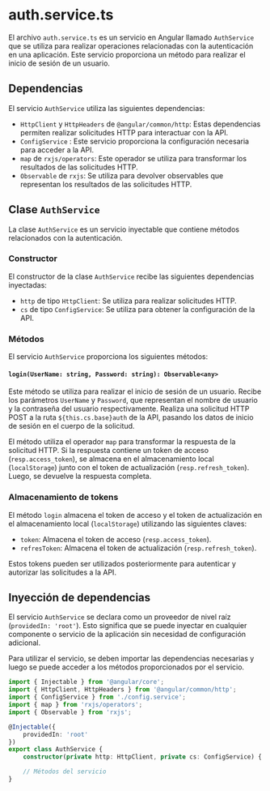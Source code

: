 # auth.service.ts

El archivo `auth.service.ts` es un servicio en Angular llamado `AuthService` que se utiliza para realizar operaciones relacionadas con la autenticación en una aplicación. Este servicio proporciona un método para realizar el inicio de sesión de un usuario.

## Dependencias

El servicio `AuthService` utiliza las siguientes dependencias:

- `HttpClient` y `HttpHeaders` de `@angular/common/http`: Estas dependencias permiten realizar solicitudes HTTP para interactuar con la API.
- `ConfigService` : Este servicio proporciona la configuración necesaria para acceder a la API.
- `map` de `rxjs/operators`: Este operador se utiliza para transformar los resultados de las solicitudes HTTP.
- `Observable` de `rxjs`: Se utiliza para devolver observables que representan los resultados de las solicitudes HTTP.

## Clase `AuthService`

La clase `AuthService` es un servicio inyectable que contiene métodos relacionados con la autenticación.

### Constructor

El constructor de la clase `AuthService` recibe las siguientes dependencias inyectadas:

- `http` de tipo `HttpClient`: Se utiliza para realizar solicitudes HTTP.
- `cs` de tipo `ConfigService`: Se utiliza para obtener la configuración de la API.

### Métodos

El servicio `AuthService` proporciona los siguientes métodos:

#### `login(UserName: string, Password: string): Observable<any>`

Este método se utiliza para realizar el inicio de sesión de un usuario. Recibe los parámetros `UserName` y `Password`, que representan el nombre de usuario y la contraseña del usuario respectivamente. Realiza una solicitud HTTP POST a la ruta `${this.cs.base}auth` de la API, pasando los datos de inicio de sesión en el cuerpo de la solicitud.

El método utiliza el operador `map` para transformar la respuesta de la solicitud HTTP. Si la respuesta contiene un token de acceso (`resp.access_token`), se almacena en el almacenamiento local (`localStorage`) junto con el token de actualización (`resp.refresh_token`). Luego, se devuelve la respuesta completa.

### Almacenamiento de tokens

El método `login` almacena el token de acceso y el token de actualización en el almacenamiento local (`localStorage`) utilizando las siguientes claves:

- `token`: Almacena el token de acceso (`resp.access_token`).
- `refresToken`: Almacena el token de actualización (`resp.refresh_token`).

Estos tokens pueden ser utilizados posteriormente para autenticar y autorizar las solicitudes a la API.

## Inyección de dependencias

El servicio `AuthService` se declara como un proveedor de nivel raíz (`providedIn: 'root'`). Esto significa que se puede inyectar en cualquier componente o servicio de la aplicación sin necesidad de configuración adicional.

Para utilizar el servicio, se deben importar las dependencias necesarias y luego se puede acceder a los métodos proporcionados por el servicio.

```typescript
import { Injectable } from '@angular/core';
import { HttpClient, HttpHeaders } from '@angular/common/http';
import { ConfigService } from './config.service';
import { map } from 'rxjs/operators';
import { Observable } from 'rxjs';

@Injectable({
    providedIn: 'root'
})
export class AuthService {
    constructor(private http: HttpClient, private cs: ConfigService) { }

    // Métodos del servicio
}

